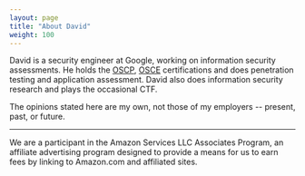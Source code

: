 ```yaml
---
layout: page
title: "About David"
weight: 100
---
```

David is a security engineer at Google, working on information
security assessments.  He holds the [OSCP](https://www.offensive-security.com/information-security-certifications/oscp-offensive-security-certified-professional/),
[OSCE](https://www.offensive-security.com/information-security-certifications/osce-offensive-security-certified-expert/) certifications
and does penetration testing and application assessment.  David also does
information security research and plays the occasional CTF.

The opinions stated here are my own, not those of my employers -- present, past,
or future.

* * *

We are a participant in the Amazon Services LLC Associates Program, an affiliate
advertising program designed to provide a means for us to earn fees by linking
to Amazon.com and affiliated sites.
